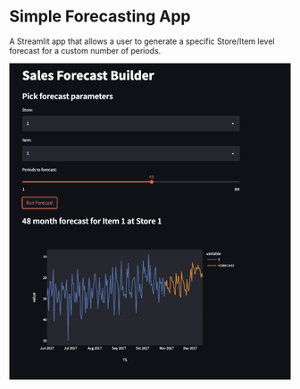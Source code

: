 # Simple Forecasting App
A Streamlit app that allows a user to generate a specific Store/Item level forecast for a custom number of periods.

![App Preview](/assets/images/forecast_app.png)